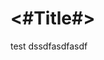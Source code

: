 #  <#Title#>

test
dssdfasdfasdf
[](https://disk.yandex.ru/d/VvKwnvOYliVACg/18%20Git%2C%20GitHub%20and%20Version%20Control)
